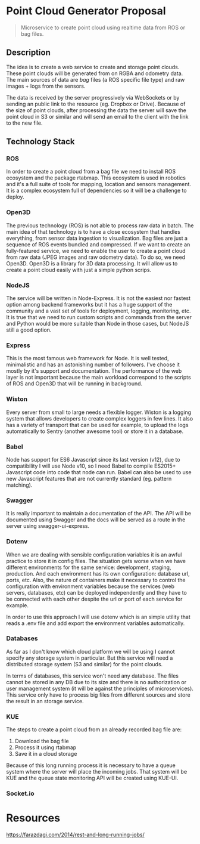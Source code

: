 # Point Cloud Generator Proposal

> Microservice to create point cloud using realtime data from ROS or bag files.


## Description

The idea is to create a web service to create and storage point clouds.
These point clouds will be generated from on RGBA and odometry data.
The main sources of data are *bag* files (a ROS specific file type) and raw images + logs from the sensors.

The data is received by the server progressively via WebSockets or by sending an public link to the resource
(eg. Dropbox or Drive). Because of the size of point clouds, after processing the data the server will
save the point cloud in S3 or similar and will send an email to the client with the link to the new file.


## Technology Stack

### ROS

In order to create a point cloud from a bag file we need to install ROS ecosystem and the package rtabmap.
This ecosystem is used in robotics and it's a full suite of tools for mapping, location and sensors management.
It is a complex ecosystem full of dependencies so it will be a challenge to deploy. 

### Open3D

The previous technology (ROS) is not able to process raw data in batch. The main idea of that technology is to
have a close ecosystem that handles everything, from sensor data ingestion to visualization. Bag files are just
a sequence of ROS events bundled and compressed. If we want to create an fully-featured service, we need to
enable the user to create a point cloud from raw data (JPEG images and raw odometry data). To do so, we need
Open3D. Open3D is a library for 3D data processing. It will allow us to create a point cloud easily with just
a simple python scrips.

### NodeJS

The service will be written in Node-Express. It is not the easiest nor fastest option among backend frameworks 
but it has a huge support of the community and a vast set of tools for deployment, logging, monitoring, etc.
It is true that we need to run custom scripts and commands from the server and Python would be more suitable 
than Node in those cases, but NodeJS still a good option.


### Express

This is the most famous web framework for Node. It is well tested, minimalistic and has an astonishing number
of followers. I've choose it mostly by it's support and documentation. The performance of the web layer is not
important because the main workload correspond to the scripts of ROS and Open3D that will be running in background.


### Wiston

Every server from small to large needs a flexible logger. Wiston is a logging system that allows developers to
create complex loggers in few lines. It also has a variety of transport that can be used for example, to upload
the logs automatically to Sentry (another awesome tool) or store it in a database. 


### Babel

Node has support for ES6 Javascript since its last version (v12), due to compatibility I will use Node v10, so I
need Babel to compile ES2015+ Javascript code into code that node can run. Babel can also be used to use new
Javascript features that are not currently standard (eg. pattern matching).

### Swagger

It is really important to maintain a documentation of the API.
The API will be documented using Swagger and the docs will be 
served as a route in the server using swagger-ui-express.

### Dotenv

When we are dealing with sensible configuration variables it is an awful practice to store it in 
config files. The situation gets worse when we have different environments for the 
same service: development, staging, production. And each environment has its own configuration: database url,
ports, etc. Also, the nature of containers make it necessary to control the configuration with environment variables
because the services (web servers, databases, etc) can be deployed independently and they have to be connected with 
each other despite the url or port of each service for example.

In order to use this approach I will use dotenv which is an simple utility that reads a .env file and 
add export the environment variables automatically.


### Databases

As far as I don't know which cloud platform we will be using I cannot specify any storage system in particular.
But this service will need a distributed storage system (S3 and similar) for the point clouds.

In terms of databases, this service won't need any database. The files cannot be stored in any DB due to its size and
there is no authorization or user management system (it will be against the principles of microservices). This service only
have to process big files from different sources and store the result in an storage service.


### KUE

The steps to create a point cloud from an already recorded bag file are:

1. Download the bag file
2. Process it using rtabmap
3. Save it in a cloud storage

Because of this long running process it is necessary to have a queue system where the server will place the incoming jobs.
That system will be KUE and the queue state monitoring API will be created using KUE-UI.


### Socket.io



# Resources

https://farazdagi.com/2014/rest-and-long-running-jobs/
